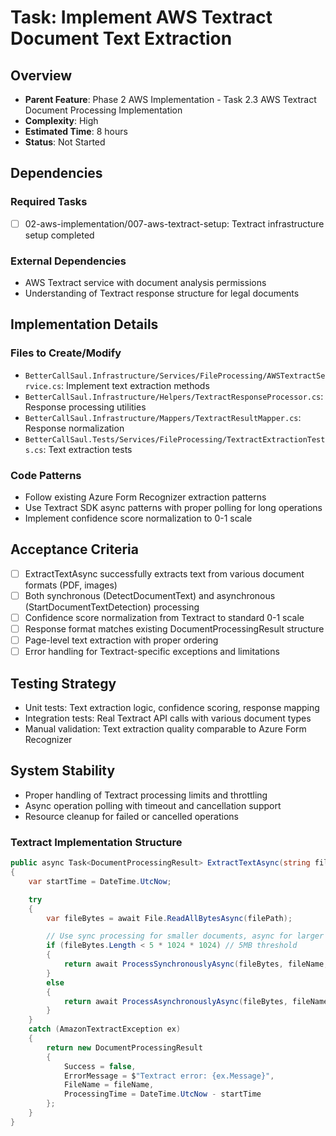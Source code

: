 # Task: Implement AWS Textract Document Text Extraction

## Overview
- **Parent Feature**: Phase 2 AWS Implementation - Task 2.3 AWS Textract Document Processing Implementation
- **Complexity**: High
- **Estimated Time**: 8 hours
- **Status**: Not Started

## Dependencies
### Required Tasks
- [ ] 02-aws-implementation/007-aws-textract-setup: Textract infrastructure setup completed

### External Dependencies
- AWS Textract service with document analysis permissions
- Understanding of Textract response structure for legal documents

## Implementation Details
### Files to Create/Modify
- `BetterCallSaul.Infrastructure/Services/FileProcessing/AWSTextractService.cs`: Implement text extraction methods
- `BetterCallSaul.Infrastructure/Helpers/TextractResponseProcessor.cs`: Response processing utilities
- `BetterCallSaul.Infrastructure/Mappers/TextractResultMapper.cs`: Response normalization
- `BetterCallSaul.Tests/Services/FileProcessing/TextractExtractionTests.cs`: Text extraction tests

### Code Patterns
- Follow existing Azure Form Recognizer extraction patterns
- Use Textract SDK async patterns with proper polling for long operations
- Implement confidence score normalization to 0-1 scale

## Acceptance Criteria
- [ ] ExtractTextAsync successfully extracts text from various document formats (PDF, images)
- [ ] Both synchronous (DetectDocumentText) and asynchronous (StartDocumentTextDetection) processing
- [ ] Confidence score normalization from Textract to standard 0-1 scale
- [ ] Response format matches existing DocumentProcessingResult structure
- [ ] Page-level text extraction with proper ordering
- [ ] Error handling for Textract-specific exceptions and limitations

## Testing Strategy
- Unit tests: Text extraction logic, confidence scoring, response mapping
- Integration tests: Real Textract API calls with various document types
- Manual validation: Text extraction quality comparable to Azure Form Recognizer

## System Stability
- Proper handling of Textract processing limits and throttling
- Async operation polling with timeout and cancellation support
- Resource cleanup for failed or cancelled operations

### Textract Implementation Structure
```csharp
public async Task<DocumentProcessingResult> ExtractTextAsync(string filePath, string fileName)
{
    var startTime = DateTime.UtcNow;

    try
    {
        var fileBytes = await File.ReadAllBytesAsync(filePath);

        // Use sync processing for smaller documents, async for larger ones
        if (fileBytes.Length < 5 * 1024 * 1024) // 5MB threshold
        {
            return await ProcessSynchronouslyAsync(fileBytes, fileName, startTime);
        }
        else
        {
            return await ProcessAsynchronouslyAsync(fileBytes, fileName, startTime);
        }
    }
    catch (AmazonTextractException ex)
    {
        return new DocumentProcessingResult
        {
            Success = false,
            ErrorMessage = $"Textract error: {ex.Message}",
            FileName = fileName,
            ProcessingTime = DateTime.UtcNow - startTime
        };
    }
}
```